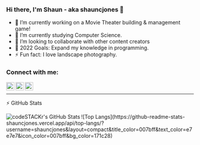 ### Hi there, I'm Shaun - aka shauncjones 👋

- 🔭 I’m currently working on a Movie Theater building & management game!
- 🌱 I’m currently studying Computer Science.
- 👯 I’m looking to collaborate with other content creators
- 🥅 2022 Goals: Expand my knowledge in programming.
- ⚡ Fun fact: I love landscape photography.

### Connect with me:

<!--[<img align="left" alt="shauncjones.com" width="22px" src="https://raw.githubusercontent.com/iconic/open-iconic/master/svg/globe.svg" />][website]-->
[<img align="left" alt="shauncjones | Twitter" width="22px" src="https://cdn.jsdelivr.net/npm/simple-icons@v3/icons/twitter.svg" />](https://www.twitter.com/shauncjonesss)
[<img align="left" alt="shauncjones | Instagram" width="22px" src="https://cdn.jsdelivr.net/npm/simple-icons@v3/icons/instagram.svg" />](https://www.instragram.com/shauncjonesss)
[<img align="left" alt="shauncjones | LinkedIn" width="22px" src="https://cdn.jsdelivr.net/npm/simple-icons@v3/icons/linkedin.svg" />](https://www.linkedin.com/in/shaun-jones-53515b229/)

<br/>

---

 ⚡ GitHub Stats

  <img align="left" alt="codeSTACKr's GitHub Stats" src="https://github-readme-stats-shauncjones.vercel.app/api?username=shauncjones&show_icons=true&hide_border=true" />
  ![Top Langs](https://github-readme-stats-shauncjones.vercel.app/api/top-langs/?username=shauncjones&layout=compact&title_color=007bff&text_color=e7e7e7&icon_color=007bff&bg_color=171c28)


<!--
**shauncjones/shauncjones** is a ✨ _special_ ✨ repository because its `README.md` (this file) appears on your GitHub profile.

Here are some ideas to get you started:

- 🔭 I’m currently working on ...
- 🌱 I’m currently learning ...
- 👯 I’m looking to collaborate on ...
- 🤔 I’m looking for help with ...
- 💬 Ask me about ...
- 📫 How to reach me: ...
- 😄 Pronouns: ...
- ⚡ Fun fact: ...
-->
